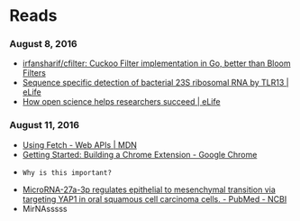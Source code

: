 # Reads
### August 8, 2016
- [irfansharif/cfilter: Cuckoo Filter implementation in Go, better than Bloom Filters](https://github.com/irfansharif/cfilter) 
- [Sequence specific detection of bacterial 23S ribosomal RNA by TLR13 | eLife](https://elifesciences.org/content/1/e00102) 
- [How open science helps researchers succeed | eLife](https://elifesciences.org/content/5/e16800) 

### August 11, 2016 
- [Using Fetch - Web APIs | MDN](https://developer.mozilla.org/en-US/docs/Web/API/Fetch_API/Using_Fetch) 
- [Getting Started: Building a Chrome Extension - Google Chrome](https://developer.chrome.com/extensions/getstarted#declaration) 
 -     Why is this important?     
- [MicroRNA-27a-3p regulates epithelial to mesenchymal transition via targeting YAP1 in oral squamous cell carcinoma cells. - PubMed - NCBI](http://www.ncbi.nlm.nih.gov/pubmed/27432214) 
 - MirNAsssss 
